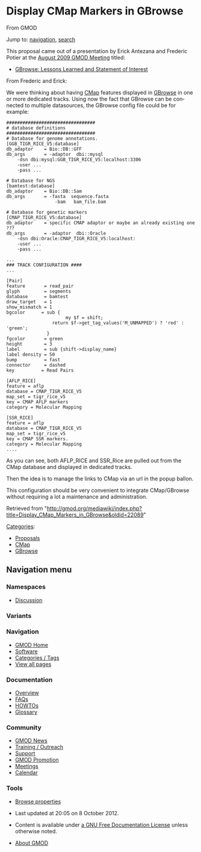 <div id="mw-page-base" class="noprint">

</div>

<div id="mw-head-base" class="noprint">

</div>

<div id="content" class="mw-body" role="main">

<span id="top"></span>

<div id="mw-js-message" style="display:none;">

</div>



# <span dir="auto">Display CMap Markers in GBrowse</span>

<div id="bodyContent">

<div id="siteSub">

From GMOD

</div>

<div id="contentSub">

</div>

<div id="jump-to-nav" class="mw-jump">

Jump to: [navigation](#mw-navigation), [search](#p-search)

</div>

<div id="mw-content-text" class="mw-content-ltr" lang="en" dir="ltr">

This proposal came out of a presentation by Erick Antezana and Frederic
Potier at the [August 2009 GMOD
Meeting](August_2009_GMOD_Meeting "August 2009 GMOD Meeting") titled:

- [GBrowse: Lessons Learned and Statement of
  Interest](August_2009_GMOD_Meeting#GBrowse:_Lessons_Learned_and_Statement_of_Interest "August 2009 GMOD Meeting")

  
From Frederic and Erick:

<div class="quotebox">

We were thinking about having [CMap](CMap.1 "CMap") features displayed
in [GBrowse](GBrowse.1 "GBrowse") in one or more dedicated tracks. Using
now the fact that GBrowse can be connected to multiple datasources, the
GBrowse config file could be for example:

<div class="mw-geshi mw-code mw-content-ltr" dir="ltr">

<div class="perl source-perl">

``` de1
#################################
# database definitions
#################################
# Database for genome annotations.
[GGB_TIGR_RICE_V5:database]
db_adaptor    = Bio::DB::GFF
db_args       = -adaptor  dbi::mysql
    -dsn dbi:mysql:GGB_TIGR_RICE_V5:localhost:3306
    -user ...
    -pass ...
 
# Database for NGS
[bamtest:database]
db_adaptor    = Bio::DB::Sam
db_args       = -fasta  sequence.fasta
                  -bam   bam_file.bam
 
# Database for genetic markers
[CMAP_TIGR_RICE_V5:database]
db_adaptor    = specific CMAP adaptor or maybe an already existing one  ???
db_args       = -adaptor  dbi::Oracle
    -dsn dbi:Oracle:CMAP_TIGR_RICE_V5:localhost:
    -user ...
    -pass ...
 
...
### TRACK CONFIGURATION ####
...
 
[Pair]
feature       = read_pair
glyph         = segments
database      = bamtest
draw_target   = 1
show_mismatch = 1
bgcolor      = sub {
                      my $f = shift;
                 return $f->get_tag_values('M_UNMAPPED') ? 'red' : 'green';
               }
fgcolor       = green
height        = 3
label         = sub {shift->display_name}
label density = 50
bump          = fast
connector     = dashed
key          = Read Pairs
 
[AFLP_RICE]
feature = aflp
database = CMAP_TIGR_RICE_V5
map_set = tigr_rice_v5
key = CMAP AFLP markers
category = Molecular Mapping
 
[SSR_RICE]
feature = aflp
database = CMAP_TIGR_RICE_V5
map_set = tigr_rice_v5
key = CMAP SSR markers.
category = Molecular Mapping
....
```

</div>

</div>

As you can see, both AFLP_RICE and SSR_Rice are pulled out from the CMap
database and displayed in dedicated tracks.

Then the idea is to manage the links to CMap via an url in the popup
ballon.

This configuration should be very convenient to integrate CMap/GBrowse
without requiring a lot a maintenance and administration.

</div>

</div>

<div class="printfooter">

Retrieved from
"<http://gmod.org/mediawiki/index.php?title=Display_CMap_Markers_in_GBrowse&oldid=22089>"

</div>

<div id="catlinks" class="catlinks">

<div id="mw-normal-catlinks" class="mw-normal-catlinks">

[Categories](Special:Categories "Special:Categories"):

- [Proposals](Category:Proposals "Category:Proposals")
- [CMap](Category:CMap "Category:CMap")
- [GBrowse](Category:GBrowse "Category:GBrowse")

</div>

</div>

<div class="visualClear">

</div>

</div>

</div>

<div id="mw-navigation">

## Navigation menu

<div id="mw-head">



<div id="left-navigation">

<div id="p-namespaces" class="vectorTabs" role="navigation"
aria-labelledby="p-namespaces-label">

### Namespaces


- <span id="ca-talk"><a
  href="http://gmod.org/mediawiki/index.php?title=Talk:Display_CMap_Markers_in_GBrowse&amp;action=edit&amp;redlink=1"
  accesskey="t"
  title="Discussion about the content page [t]">Discussion</a></span>

</div>

<div id="p-variants" class="vectorMenu emptyPortlet" role="navigation"
aria-labelledby="p-variants-label">

### 

### Variants[](#)

<div class="menu">

</div>

</div>

</div>





</div>

</div>

</div>

<div id="mw-panel">

<div id="p-logo" role="banner">

<a href="Main_Page"
style="background-image: url(../images/GMOD-cogs.png);"
title="Visit the main page"></a>

</div>

<div id="p-Navigation" class="portal" role="navigation"
aria-labelledby="p-Navigation-label">

### Navigation

<div class="body">

- <span id="n-GMOD-Home">[GMOD Home](Main_Page)</span>
- <span id="n-Software">[Software](GMOD_Components)</span>
- <span id="n-Categories-.2F-Tags">[Categories /
  Tags](Categories)</span>
- <span id="n-View-all-pages">[View all pages](Special:AllPages)</span>

</div>

</div>

<div id="p-Documentation" class="portal" role="navigation"
aria-labelledby="p-Documentation-label">

### Documentation

<div class="body">

- <span id="n-Overview">[Overview](Overview)</span>
- <span id="n-FAQs">[FAQs](Category:FAQ)</span>
- <span id="n-HOWTOs">[HOWTOs](Category:HOWTO)</span>
- <span id="n-Glossary">[Glossary](Glossary)</span>

</div>

</div>

<div id="p-Community" class="portal" role="navigation"
aria-labelledby="p-Community-label">

### Community

<div class="body">

- <span id="n-GMOD-News">[GMOD News](GMOD_News)</span>
- <span id="n-Training-.2F-Outreach">[Training /
  Outreach](Training_and_Outreach)</span>
- <span id="n-Support">[Support](Support)</span>
- <span id="n-GMOD-Promotion">[GMOD Promotion](GMOD_Promotion)</span>
- <span id="n-Meetings">[Meetings](Meetings)</span>
- <span id="n-Calendar">[Calendar](Calendar)</span>

</div>

</div>

<div id="p-tb" class="portal" role="navigation"
aria-labelledby="p-tb-label">

### Tools

<div class="body">


- <span id="t-smwbrowselink"><a href="Special:Browse/Display_CMap_Markers_in_GBrowse"
  rel="smw-browse">Browse properties</a></span>


</div>

</div>

</div>

</div>

<div id="footer" role="contentinfo">

- <span id="footer-info-lastmod">Last updated at 20:05 on 8 October
  2012.</span>
<!-- - <span id="footer-info-viewcount">11,444 page views.</span> -->
- <span id="footer-info-copyright">Content is available under
  <a href="http://www.gnu.org/licenses/fdl-1.3.html" class="external"
  rel="nofollow">a GNU Free Documentation License</a> unless otherwise
  noted.</span>

<!-- -->

- <span id="footer-places-about">[About
  GMOD](GMOD:About "GMOD:About")</span>

<!-- -->






</div>
